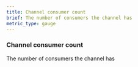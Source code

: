 ```yaml
---
title: Channel consumer count
brief: The number of consumers the channel has
metric_type: gauge
---
```

### Channel consumer count

The number of consumers the channel has
